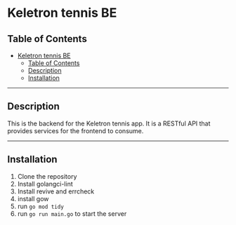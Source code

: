 # Keletron tennis BE

## Table of Contents

- [Keletron tennis BE](#keletron-tennis-be)
  - [Table of Contents](#table-of-contents)
  - [Description](#description)
  - [Installation](#installation)

----

## Description

This is the backend for the Keletron tennis app. It is a RESTful API that provides services for the frontend to consume.

----

## Installation

1. Clone the repository
2. Install golangci-lint
3. Install revive and errcheck
4. install gow
5. run `go mod tidy`
6. run `go run main.go` to start the server
